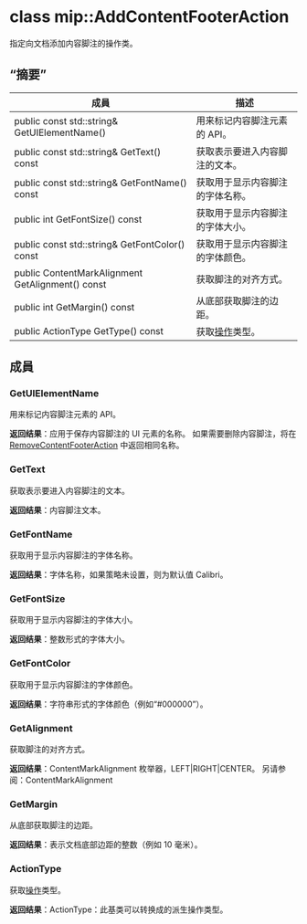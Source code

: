 # <a name="class-mipaddcontentfooteraction"></a>class mip::AddContentFooterAction 
指定向文档添加内容脚注的操作类。
  
## <a name="summary"></a>“摘要”
 成員                        | 描述                                
--------------------------------|---------------------------------------------
 public const std::string& GetUIElementName()  |  用来标记内容脚注元素的 API。
 public const std::string& GetText() const  |  获取表示要进入内容脚注的文本。
 public const std::string& GetFontName() const  |  获取用于显示内容脚注的字体名称。
 public int GetFontSize() const  |  获取用于显示内容脚注的字体大小。
 public const std::string& GetFontColor() const  |  获取用于显示内容脚注的字体颜色。
 public ContentMarkAlignment GetAlignment() const  |  获取脚注的对齐方式。
 public int GetMargin() const  |  从底部获取脚注的边距。
 public ActionType GetType() const  |  获取[操作](class_mip_action.md)类型。
  
## <a name="members"></a>成員
  
### <a name="getuielementname"></a>GetUIElementName
用来标记内容脚注元素的 API。

  
**返回结果**：应用于保存内容脚注的 UI 元素的名称。 如果需要删除内容脚注，将在 [RemoveContentFooterAction](class_mip_removecontentfooteraction.md) 中返回相同名称。
  
### <a name="gettext"></a>GetText
获取表示要进入内容脚注的文本。

  
**返回结果**：内容脚注文本。
  
### <a name="getfontname"></a>GetFontName
获取用于显示内容脚注的字体名称。

  
**返回结果**：字体名称，如果策略未设置，则为默认值 Calibri。
  
### <a name="getfontsize"></a>GetFontSize
获取用于显示内容脚注的字体大小。

  
**返回结果**：整数形式的字体大小。
  
### <a name="getfontcolor"></a>GetFontColor
获取用于显示内容脚注的字体颜色。

  
**返回结果**：字符串形式的字体颜色（例如“#000000”）。
  
### <a name="getalignment"></a>GetAlignment
获取脚注的对齐方式。

  
**返回结果**：ContentMarkAlignment 枚举器，LEFT|RIGHT|CENTER。 
另请参阅：ContentMarkAlignment
  
### <a name="getmargin"></a>GetMargin
从底部获取脚注的边距。

  
**返回结果**：表示文档底部边距的整数（例如 10 毫米）。
  
### <a name="actiontype"></a>ActionType
获取[操作](class_mip_action.md)类型。

  
**返回结果**：ActionType：此基类可以转换成的派生操作类型。